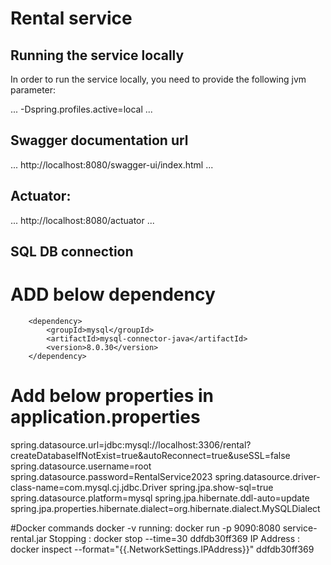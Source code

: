 # Rental service

## Running the service locally

In order to run the service locally, you need to provide the following jvm parameter:

...
-Dspring.profiles.active=local
...

## Swagger documentation url

...
http://localhost:8080/swagger-ui/index.html
...

## Actuator:

...
http://localhost:8080/actuator
...

## SQL DB connection

# ADD below dependency

        <dependency>
            <groupId>mysql</groupId>
            <artifactId>mysql-connector-java</artifactId>
            <version>8.0.30</version>
        </dependency>

# Add below properties in application.properties

spring.datasource.url=jdbc:mysql://localhost:3306/rental?createDatabaseIfNotExist=true&autoReconnect=true&useSSL=false
spring.datasource.username=root
spring.datasource.password=RentalService2023
spring.datasource.driver-class-name=com.mysql.cj.jdbc.Driver
spring.jpa.show-sql=true
spring.datasource.platform=mysql
spring.jpa.hibernate.ddl-auto=update
spring.jpa.properties.hibernate.dialect=org.hibernate.dialect.MySQLDialect

#Docker commands
docker -v
running: docker run -p 9090:8080 service-rental.jar
Stopping : docker stop --time=30 ddfdb30ff369
IP Address : docker inspect --format="{{.NetworkSettings.IPAddress}}" ddfdb30ff369
